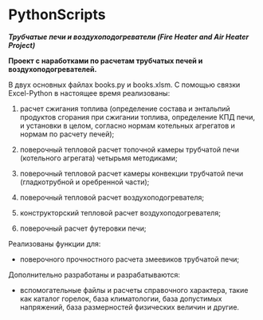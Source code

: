 # PythonScripts
***Трубчатые печи и воздухоподогреватели (Fire Heater and Air Heater Project)***

**Проект с наработками по расчетам трубчатых печей и воздухоподогревателей.**

В двух основных файлах books.py и books.xlsm.
С помощью связки Excel-Python в настоящее время реализованы:

1) расчет сжигания топлива (определение состава и энтальпий продуктов сгорания при сжигании топлива,
определение КПД печи, и установки в целом, согласно нормам котельных агрегатов и нормам по расчету печей);

2) поверочный тепловой расчет топочной камеры трубчатой печи (котельного агрегата) четырьмя методиками;

3) поверочный тепловой расчет камеры конвекции трубчатой печи (гладкотрубной и оребренной части);

4) поверочный тепловой расчет воздухоподогревателя;

5) конструкторский тепловой расчет воздухоподогревателя;

6) поверочный расчет футеровки печи;

Реализованы функции для:

- поверочного прочностного расчета змеевиков трубчатой печи;

Дополнительно разработаны и разрабатываются:

- вспомогательные файлы и расчеты справочного характера, такие как каталог горелок, база климатологии,
база допустимых напряжений, база размерностей физических величин и другие.
